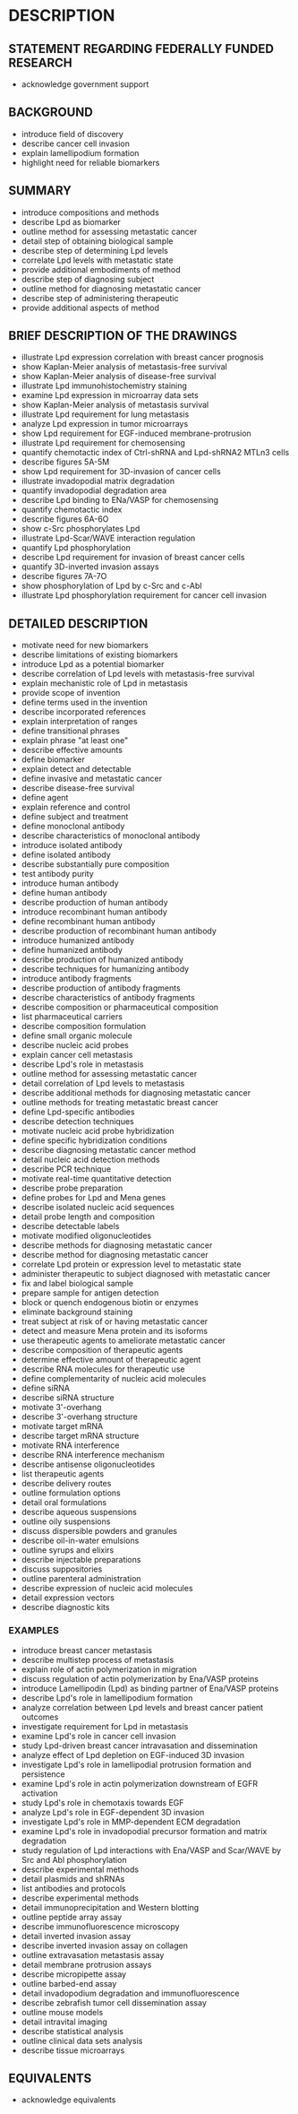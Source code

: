 # DESCRIPTION

## STATEMENT REGARDING FEDERALLY FUNDED RESEARCH

- acknowledge government support

## BACKGROUND

- introduce field of discovery
- describe cancer cell invasion
- explain lamellipodium formation
- highlight need for reliable biomarkers

## SUMMARY

- introduce compositions and methods
- describe Lpd as biomarker
- outline method for assessing metastatic cancer
- detail step of obtaining biological sample
- describe step of determining Lpd levels
- correlate Lpd levels with metastatic state
- provide additional embodiments of method
- describe step of diagnosing subject
- outline method for diagnosing metastatic cancer
- describe step of administering therapeutic
- provide additional aspects of method

## BRIEF DESCRIPTION OF THE DRAWINGS

- illustrate Lpd expression correlation with breast cancer prognosis
- show Kaplan-Meier analysis of metastasis-free survival
- show Kaplan-Meier analysis of disease-free survival
- illustrate Lpd immunohistochemistry staining
- examine Lpd expression in microarray data sets
- show Kaplan-Meier analysis of metastasis survival
- illustrate Lpd requirement for lung metastasis
- analyze Lpd expression in tumor microarrays
- show Lpd requirement for EGF-induced membrane-protrusion
- illustrate Lpd requirement for chemosensing
- quantify chemotactic index of Ctrl-shRNA and Lpd-shRNA2 MTLn3 cells
- describe figures 5A-5M
- show Lpd requirement for 3D-invasion of cancer cells
- illustrate invadopodial matrix degradation
- quantify invadopodial degradation area
- describe Lpd binding to ENa/VASP for chemosensing
- quantify chemotactic index
- describe figures 6A-6O
- show c-Src phosphorylates Lpd
- illustrate Lpd-Scar/WAVE interaction regulation
- quantify Lpd phosphorylation
- describe Lpd requirement for invasion of breast cancer cells
- quantify 3D-inverted invasion assays
- describe figures 7A-7O
- show phosphorylation of Lpd by c-Src and c-AbI
- illustrate Lpd phosphorylation requirement for cancer cell invasion

## DETAILED DESCRIPTION

- motivate need for new biomarkers
- describe limitations of existing biomarkers
- introduce Lpd as a potential biomarker
- describe correlation of Lpd levels with metastasis-free survival
- explain mechanistic role of Lpd in metastasis
- provide scope of invention
- define terms used in the invention
- describe incorporated references
- explain interpretation of ranges
- define transitional phrases
- explain phrase "at least one"
- describe effective amounts
- define biomarker
- explain detect and detectable
- define invasive and metastatic cancer
- describe disease-free survival
- define agent
- explain reference and control
- define subject and treatment
- define monoclonal antibody
- describe characteristics of monoclonal antibody
- introduce isolated antibody
- define isolated antibody
- describe substantially pure composition
- test antibody purity
- introduce human antibody
- define human antibody
- describe production of human antibody
- introduce recombinant human antibody
- define recombinant human antibody
- describe production of recombinant human antibody
- introduce humanized antibody
- define humanized antibody
- describe production of humanized antibody
- describe techniques for humanizing antibody
- introduce antibody fragments
- describe production of antibody fragments
- describe characteristics of antibody fragments
- describe composition or pharmaceutical composition
- list pharmaceutical carriers
- describe composition formulation
- define small organic molecule
- describe nucleic acid probes
- explain cancer cell metastasis
- describe Lpd's role in metastasis
- outline method for assessing metastatic cancer
- detail correlation of Lpd levels to metastasis
- describe additional methods for diagnosing metastatic cancer
- outline methods for treating metastatic breast cancer
- define Lpd-specific antibodies
- describe detection techniques
- motivate nucleic acid probe hybridization
- define specific hybridization conditions
- describe diagnosing metastatic cancer method
- detail nucleic acid detection methods
- describe PCR technique
- motivate real-time quantitative detection
- describe probe preparation
- define probes for Lpd and Mena genes
- describe isolated nucleic acid sequences
- detail probe length and composition
- describe detectable labels
- motivate modified oligonucleotides
- describe methods for diagnosing metastatic cancer
- describe method for diagnosing metastatic cancer
- correlate Lpd protein or expression level to metastatic state
- administer therapeutic to subject diagnosed with metastatic cancer
- fix and label biological sample
- prepare sample for antigen detection
- block or quench endogenous biotin or enzymes
- eliminate background staining
- treat subject at risk of or having metastatic cancer
- detect and measure Mena protein and its isoforms
- use therapeutic agents to ameliorate metastatic cancer
- describe composition of therapeutic agents
- determine effective amount of therapeutic agent
- describe RNA molecules for therapeutic use
- define complementarity of nucleic acid molecules
- define siRNA
- describe siRNA structure
- motivate 3'-overhang
- describe 3'-overhang structure
- motivate target mRNA
- describe target mRNA structure
- motivate RNA interference
- describe RNA interference mechanism
- describe antisense oligonucleotides
- list therapeutic agents
- describe delivery routes
- outline formulation options
- detail oral formulations
- describe aqueous suspensions
- outline oily suspensions
- discuss dispersible powders and granules
- describe oil-in-water emulsions
- outline syrups and elixirs
- describe injectable preparations
- discuss suppositories
- outline parenteral administration
- describe expression of nucleic acid molecules
- detail expression vectors
- describe diagnostic kits

### EXAMPLES

- introduce breast cancer metastasis
- describe multistep process of metastasis
- explain role of actin polymerization in migration
- discuss regulation of actin polymerization by Ena/VASP proteins
- introduce Lamellipodin (Lpd) as binding partner of Ena/VASP proteins
- describe Lpd's role in lamellipodium formation
- analyze correlation between Lpd levels and breast cancer patient outcomes
- investigate requirement for Lpd in metastasis
- examine Lpd's role in cancer cell invasion
- study Lpd-driven breast cancer intravasation and dissemination
- analyze effect of Lpd depletion on EGF-induced 3D invasion
- investigate Lpd's role in lamellipodial protrusion formation and persistence
- examine Lpd's role in actin polymerization downstream of EGFR activation
- study Lpd's role in chemotaxis towards EGF
- analyze Lpd's role in EGF-dependent 3D invasion
- investigate Lpd's role in MMP-dependent ECM degradation
- examine Lpd's role in invadopodial precursor formation and matrix degradation
- study regulation of Lpd interactions with Ena/VASP and Scar/WAVE by Src and Abl phosphorylation
- describe experimental methods
- detail plasmids and shRNAs
- list antibodies and protocols
- describe experimental methods
- detail immunoprecipitation and Western blotting
- outline peptide array assay
- describe immunofluorescence microscopy
- detail inverted invasion assay
- describe inverted invasion assay on collagen
- outline extravasation metastasis assay
- detail membrane protrusion assays
- describe micropipette assay
- outline barbed-end assay
- detail invadopodium degradation and immunofluorescence
- describe zebrafish tumor cell dissemination assay
- outline mouse models
- detail intravital imaging
- describe statistical analysis
- outline clinical data sets analysis
- describe tissue microarrays

## EQUIVALENTS

- acknowledge equivalents

